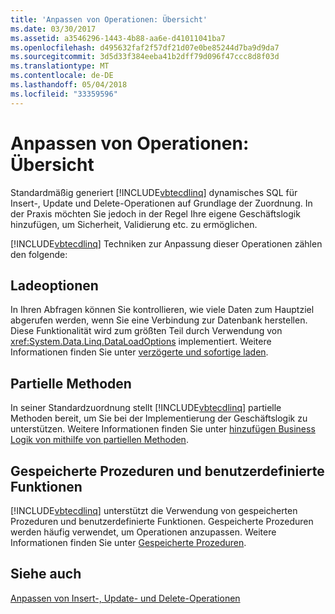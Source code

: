 ```yaml
---
title: 'Anpassen von Operationen: Übersicht'
ms.date: 03/30/2017
ms.assetid: a3546296-1443-4b88-aa6e-d41011041ba7
ms.openlocfilehash: d495632faf2f57df21d07e0be85244d7ba9d9da7
ms.sourcegitcommit: 3d5d33f384eeba41b2dff79d096f47ccc8d8f03d
ms.translationtype: MT
ms.contentlocale: de-DE
ms.lasthandoff: 05/04/2018
ms.locfileid: "33359596"
---
```

# <a name="customizing-operations-overview"></a>Anpassen von Operationen: Übersicht
Standardmäßig generiert [!INCLUDE[vbtecdlinq](../../../../../../includes/vbtecdlinq-md.md)] dynamisches SQL für Insert-, Update und Delete-Operationen auf Grundlage der Zuordnung. In der Praxis möchten Sie jedoch in der Regel Ihre eigene Geschäftslogik hinzufügen, um Sicherheit, Validierung etc. zu ermöglichen.  
  
 [!INCLUDE[vbtecdlinq](../../../../../../includes/vbtecdlinq-md.md)] Techniken zur Anpassung dieser Operationen zählen den folgende:  
  
## <a name="loading-options"></a>Ladeoptionen  
 In Ihren Abfragen können Sie kontrollieren, wie viele Daten zum Hauptziel abgerufen werden, wenn Sie eine Verbindung zur Datenbank herstellen. Diese Funktionalität wird zum größten Teil durch Verwendung von <xref:System.Data.Linq.DataLoadOptions> implementiert. Weitere Informationen finden Sie unter [verzögerte und sofortige laden](../../../../../../docs/framework/data/adonet/sql/linq/deferred-versus-immediate-loading.md).  
  
## <a name="partial-methods"></a>Partielle Methoden  
 In seiner Standardzuordnung stellt [!INCLUDE[vbtecdlinq](../../../../../../includes/vbtecdlinq-md.md)] partielle Methoden bereit, um Sie bei der Implementierung der Geschäftslogik zu unterstützen. Weitere Informationen finden Sie unter [hinzufügen Business Logik von mithilfe von partiellen Methoden](../../../../../../docs/framework/data/adonet/sql/linq/adding-business-logic-by-using-partial-methods.md).  
  
## <a name="stored-procedures-and-user-defined-functions"></a>Gespeicherte Prozeduren und benutzerdefinierte Funktionen  
 [!INCLUDE[vbtecdlinq](../../../../../../includes/vbtecdlinq-md.md)] unterstützt die Verwendung von gespeicherten Prozeduren und benutzerdefinierte Funktionen. Gespeicherte Prozeduren werden häufig verwendet, um Operationen anzupassen. Weitere Informationen finden Sie unter [Gespeicherte Prozeduren](../../../../../../docs/framework/data/adonet/sql/linq/stored-procedures.md).  
  
## <a name="see-also"></a>Siehe auch  
 [Anpassen von Insert-, Update- und Delete-Operationen](../../../../../../docs/framework/data/adonet/sql/linq/customizing-insert-update-and-delete-operations.md)

